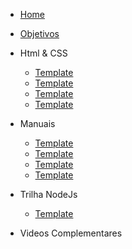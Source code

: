 - [Home](README.md)
- [Objetivos](pages/objetivos.md)

- Html & CSS
    - [Template](pages/template.md)
    - [Template](pages/template.md)
    - [Template](pages/template.md)
    - [Template](pages/template.md)

    

- Manuais
    - [Template](pages/template.md)
    - [Template](pages/template.md)
    - [Template](pages/template.md)
    - [Template](pages/template.md)


- Trilha NodeJs
    - [Template](pages/template.md)

- Videos Complementares



